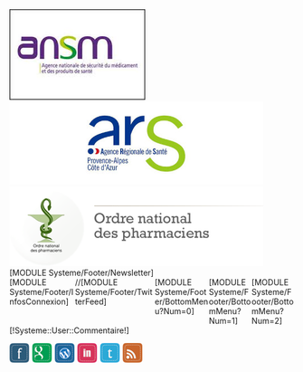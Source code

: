 <div class="container">
    <div class="row-fluid">
        <div class="span4 well">
            <a href="http://ansm.sante.fr/" target="_blank">
                <img class="img-responsive" src="/Skins/Castanet/img/logos/ansm.jpg">
            </a>
        </div>
        <div class="span4 well">
            <a href="http://www.ars.paca.sante.fr/" target="_blank">
                <img class="img-responsive" src="/Skins/Castanet/img/logos/ars-paca.jpg">
            </a>
        </div>
        <div class="span4 well">
            <a href="http://www.ordre.pharmacien.fr/" target="_blank">
                <img class="img-responsive" src="/Skins/Castanet/img/logos/ordre-pharmacien.png">
            </a>
        </div>
    </div>
</div>

<footer id="footer" class="omega clearfix">
	<section class="footer">
		<div class="overlay-kb"></div>
		<div class="container">
			<div class="row-fluid">
				<div style="clear:both"></div>
				<div id="lofadvafooterfooter" class="lofadvafooter">
					<div id="lofadva-pos-1" class="lof-position" style="width:100%">
						<div class="lof-position-wrap">
							<div class="lofadva-block-1 lof-block" style="width:100%; float:left;">
								[MODULE Systeme/Footer/Newsletter]
							</div>
							<div style="clear:both;"></div>
						</div>
					</div>
				</div>
				<div id="lofadva-pos-2" class="lof-position" style="width:100%">
					<div class="lof-position-wrap">
						<div class="lofadva-block-1 lof-block" style="width:23.00%; float:left;">
							[MODULE Systeme/Footer/InfosConnexion]
						</div>
						<div class="lofadva-block-2 lof-block" style="width:28.00%; float:left;">
							//[MODULE Systeme/Footer/TwitterFeed]
						</div>
						<div class="lofadva-block-3 lof-block" style="width:19.00%; float:left;">
							[MODULE Systeme/Footer/BottomMenu?Num=0]
						</div>
						<div class="lofadva-block-4 lof-block" style="width:15%; float:left;">
							[MODULE Systeme/Footer/BottomMenu?Num=1]
						</div>
						<div class="lofadva-block-5 lof-block" style="width:15%; float:left;">
							[MODULE Systeme/Footer/BottomMenu?Num=2]
						</div>
						<div style="clear:both;"></div>
					</div>
				</div>
			</div>
		</div>
	</section>
	<section id="footer-bottom">
		<div class="container">
			<div class="row-fluid">
				<div class="span6">
					<div class="copyright">
                                                    [!Systeme::User::Commentaire!]
					</div>
				</div>
				<div class="span6">
					<div class="footnav">
						<div class="customhtml block " id="leo-customhtml-footnav">
							<div class="block_content">
								<p><img src="/Skins/Paranature/Css/modules/leocustomfootnav/images/icon-social.png" alt="" />
								</p>
							</div>
						</div>
					</div>
				</div>
			</div>
		</div>
	</section>

</footer>